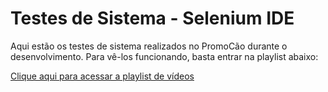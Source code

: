 # Testes de Sistema - Selenium IDE

Aqui estão os testes de sistema realizados no PromoCão durante o desenvolvimento. Para vê-los funcionando, basta entrar na playlist abaixo:

[Clique aqui para acessar a playlist de vídeos](https://www.youtube.com/playlist?list=PLJedZSGBS-74HlKP77WsmdQMk8dK3tkw_&jct=obmMM9lsBRpBoeKgbD3gL04RvFXKeQ)
